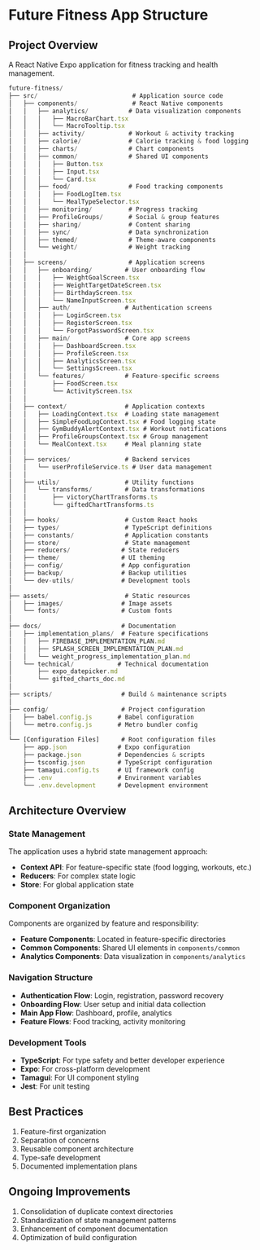 # Future Fitness App Structure

## Project Overview
A React Native Expo application for fitness tracking and health management.

```typescript
future-fitness/
├── src/                          # Application source code
│   ├── components/               # React Native components
│   │   ├── analytics/           # Data visualization components
│   │   │   ├── MacroBarChart.tsx
│   │   │   └── MacroTooltip.tsx
│   │   ├── activity/            # Workout & activity tracking
│   │   ├── calorie/             # Calorie tracking & food logging
│   │   ├── charts/              # Chart components
│   │   ├── common/              # Shared UI components
│   │   │   ├── Button.tsx
│   │   │   ├── Input.tsx
│   │   │   └── Card.tsx
│   │   ├── food/                # Food tracking components
│   │   │   ├── FoodLogItem.tsx
│   │   │   └── MealTypeSelector.tsx
│   │   ├── monitoring/          # Progress tracking
│   │   ├── ProfileGroups/       # Social & group features
│   │   ├── sharing/             # Content sharing
│   │   ├── sync/                # Data synchronization
│   │   ├── themed/              # Theme-aware components
│   │   └── weight/              # Weight tracking
│   │
│   ├── screens/                 # Application screens
│   │   ├── onboarding/         # User onboarding flow
│   │   │   ├── WeightGoalScreen.tsx
│   │   │   ├── WeightTargetDateScreen.tsx
│   │   │   ├── BirthdayScreen.tsx
│   │   │   └── NameInputScreen.tsx
│   │   ├── auth/               # Authentication screens
│   │   │   ├── LoginScreen.tsx
│   │   │   ├── RegisterScreen.tsx
│   │   │   └── ForgotPasswordScreen.tsx
│   │   ├── main/               # Core app screens
│   │   │   ├── DashboardScreen.tsx
│   │   │   ├── ProfileScreen.tsx
│   │   │   ├── AnalyticsScreen.tsx
│   │   │   └── SettingsScreen.tsx
│   │   └── features/           # Feature-specific screens
│   │       ├── FoodScreen.tsx
│   │       └── ActivityScreen.tsx
│   │
│   ├── context/                # Application contexts
│   │   ├── LoadingContext.tsx  # Loading state management
│   │   ├── SimpleFoodLogContext.tsx # Food logging state
│   │   ├── GymBuddyAlertContext.tsx # Workout notifications
│   │   ├── ProfileGroupsContext.tsx # Group management
│   │   └── MealContext.tsx     # Meal planning state
│   │
│   ├── services/               # Backend services
│   │   └── userProfileService.ts # User data management
│   │
│   ├── utils/                  # Utility functions
│   │   └── transforms/         # Data transformations
│   │       ├── victoryChartTransforms.ts
│   │       └── giftedChartTransforms.ts
│   │
│   ├── hooks/                  # Custom React hooks
│   ├── types/                  # TypeScript definitions
│   ├── constants/              # Application constants
│   ├── store/                  # State management
│   ├── reducers/              # State reducers
│   ├── theme/                 # UI theming
│   ├── config/                # App configuration
│   ├── backup/                # Backup utilities
│   └── dev-utils/             # Development tools
│
├── assets/                     # Static resources
│   ├── images/                # Image assets
│   └── fonts/                 # Custom fonts
│
├── docs/                      # Documentation
│   ├── implementation_plans/  # Feature specifications
│   │   ├── FIREBASE_IMPLEMENTATION_PLAN.md
│   │   ├── SPLASH_SCREEN_IMPLEMENTATION_PLAN.md
│   │   └── weight_progress_implementation_plan.md
│   └── technical/            # Technical documentation
│       ├── expo_datepicker.md
│       └── gifted_charts_doc.md
│
├── scripts/                   # Build & maintenance scripts
│
├── config/                    # Project configuration
│   ├── babel.config.js       # Babel configuration
│   └── metro.config.js       # Metro bundler config
│
└── [Configuration Files]      # Root configuration files
    ├── app.json              # Expo configuration
    ├── package.json          # Dependencies & scripts
    ├── tsconfig.json         # TypeScript configuration
    ├── tamagui.config.ts     # UI framework config
    ├── .env                  # Environment variables
    └── .env.development      # Development environment
```

## Architecture Overview

### State Management
The application uses a hybrid state management approach:
- **Context API**: For feature-specific state (food logging, workouts, etc.)
- **Reducers**: For complex state logic
- **Store**: For global application state

### Component Organization
Components are organized by feature and responsibility:
- **Feature Components**: Located in feature-specific directories
- **Common Components**: Shared UI elements in `components/common`
- **Analytics Components**: Data visualization in `components/analytics`

### Navigation Structure
- **Authentication Flow**: Login, registration, password recovery
- **Onboarding Flow**: User setup and initial data collection
- **Main App Flow**: Dashboard, profile, analytics
- **Feature Flows**: Food tracking, activity monitoring

### Development Tools
- **TypeScript**: For type safety and better developer experience
- **Expo**: For cross-platform development
- **Tamagui**: For UI component styling
- **Jest**: For unit testing

## Best Practices
1. Feature-first organization
2. Separation of concerns
3. Reusable component architecture
4. Type-safe development
5. Documented implementation plans

## Ongoing Improvements
1. Consolidation of duplicate context directories
2. Standardization of state management patterns
3. Enhancement of component documentation
4. Optimization of build configuration 